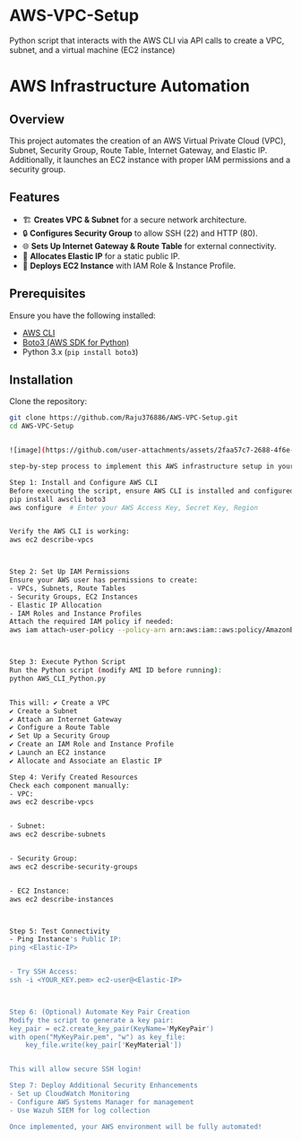 # AWS-VPC-Setup
Python script that interacts with the AWS CLI via API calls to create a VPC, subnet, and a virtual machine (EC2 instance)

# AWS Infrastructure Automation

## Overview
This project automates the creation of an AWS Virtual Private Cloud (VPC), Subnet, Security Group, Route Table, Internet Gateway, and Elastic IP. Additionally, it launches an EC2 instance with proper IAM permissions and a security group.

## Features
- 🏗 **Creates VPC & Subnet** for a secure network architecture.
- 🔒 **Configures Security Group** to allow SSH (22) and HTTP (80).
- 🌐 **Sets Up Internet Gateway & Route Table** for external connectivity.
- 📌 **Allocates Elastic IP** for a static public IP.
- 🚀 **Deploys EC2 Instance** with IAM Role & Instance Profile.

## Prerequisites
Ensure you have the following installed:
- [AWS CLI](https://aws.amazon.com/cli/)
- [Boto3 (AWS SDK for Python)](https://boto3.amazonaws.com/v1/documentation/api/latest/index.html)
- Python 3.x (`pip install boto3`)

## Installation
Clone the repository:
```sh
git clone https://github.com/Raju376886/AWS-VPC-Setup.git
cd AWS-VPC-Setup


![image](https://github.com/user-attachments/assets/2faa57c7-2688-4f6e-8304-0307af3df7c1)

step-by-step process to implement this AWS infrastructure setup in your environment:

Step 1: Install and Configure AWS CLI
Before executing the script, ensure AWS CLI is installed and configured:
pip install awscli boto3
aws configure  # Enter your AWS Access Key, Secret Key, Region


Verify the AWS CLI is working:
aws ec2 describe-vpcs



Step 2: Set Up IAM Permissions
Ensure your AWS user has permissions to create:
- VPCs, Subnets, Route Tables
- Security Groups, EC2 Instances
- Elastic IP Allocation
- IAM Roles and Instance Profiles
Attach the required IAM policy if needed:
aws iam attach-user-policy --policy-arn arn:aws:iam::aws:policy/AmazonEC2FullAccess --user-name YOUR_USERNAME



Step 3: Execute Python Script
Run the Python script (modify AMI ID before running):
python AWS_CLI_Python.py


This will: ✔ Create a VPC
✔ Create a Subnet
✔ Attach an Internet Gateway
✔ Configure a Route Table
✔ Set Up a Security Group
✔ Create an IAM Role and Instance Profile
✔ Launch an EC2 instance
✔ Allocate and Associate an Elastic IP

Step 4: Verify Created Resources
Check each component manually:
- VPC:
aws ec2 describe-vpcs


- Subnet:
aws ec2 describe-subnets


- Security Group:
aws ec2 describe-security-groups


- EC2 Instance:
aws ec2 describe-instances



Step 5: Test Connectivity
- Ping Instance's Public IP:
ping <Elastic-IP>


- Try SSH Access:
ssh -i <YOUR_KEY.pem> ec2-user@<Elastic-IP>



Step 6: (Optional) Automate Key Pair Creation
Modify the script to generate a key pair:
key_pair = ec2.create_key_pair(KeyName='MyKeyPair')
with open("MyKeyPair.pem", "w") as key_file:
    key_file.write(key_pair['KeyMaterial'])


This will allow secure SSH login!

Step 7: Deploy Additional Security Enhancements
- Set up CloudWatch Monitoring
- Configure AWS Systems Manager for management
- Use Wazuh SIEM for log collection

Once implemented, your AWS environment will be fully automated! 

